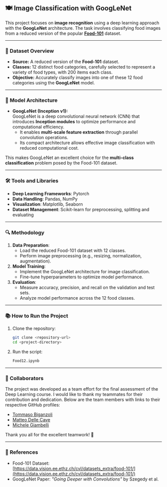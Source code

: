 
## 🍽 **Image Classification with GoogLeNet**

This project focuses on **image recognition** using a deep learning approach with the **GoogLeNet** architecture. The task involves classifying food images from a reduced version of the popular **[Food-101](https://data.vision.ee.ethz.ch/cvl/datasets_extra/food-101/)** dataset.

---

### 📂 **Dataset Overview**  
- **Source:** A reduced version of the **Food-101** dataset.  
- **Classes:** 12 distinct food categories, carefully selected to represent a variety of food types, with 200 items each class.  
- **Objective:** Accurately classify images into one of these 12 food categories using the **GoogLeNet** model.  

---

### 🧠 **Model Architecture**  
- **GoogLeNet (Inception v1):**  
  GoogLeNet is a deep convolutional neural network (CNN) that introduces **Inception modules** to optimize performance and computational efficiency.  
  - It enables **multi-scale feature extraction** through parallel convolution operations.  
  - Its compact architecture allows effective image classification with reduced computational cost.  

This makes GoogLeNet an excellent choice for the **multi-class classification** problem posed by the Food-101 dataset.

---

### 🛠 **Tools and Libraries**  
- **Deep Learning Frameworks**: Pytorch 
- **Data Handling**: Pandas, NumPy  
- **Visualization**: Matplotlib, Seaborn  
- **Dataset Management**: Scikit-learn for preprocessing, splitting and evaluating  

---

### 🔍 **Methodology**  
1. **Data Preparation**:  
   - Load the reduced Food-101 dataset with 12 classes.  
   - Perform image preprocessing (e.g., resizing, normalization, augmentation).  
2. **Model Training**:  
   - Implement the GoogLeNet architecture for image classification.  
   - Fine-tune hyperparameters to optimize model performance.  
3. **Evaluation**:  
   - Measure accuracy, precision, and recall on the validation and test sets.  
   - Analyze model performance across the 12 food classes.  

---

### 📚 **How to Run the Project**  
1. Clone the repository:  
   ```bash
   git clone <repository-url>
   cd <project-directory>
   ```  
3. Run the script:  
   ```bash
   Food12.ipynb
   ```  

---

### 🤝 **Collaborators**  
The project was developed as a team effort for the final assessment of the Deep Learning course. I would like to thank my teammates for their contribution and dedication. Below are the team members with links to their respective GitHub profiles:   
- [Tommaso Biganzoli](https://github.com/biguz-commits)
- [Matteo Delle Cave](https://github.com/matdcp)
- [Michele Giambelli](https://github.com/MicheleGiambelli)

Thank you all for the excellent teamwork! 🚀  

---

### 🔗 **References**  
- Food-101 Dataset: [https://data.vision.ee.ethz.ch/cvl/datasets_extra/food-101/](https://data.vision.ee.ethz.ch/cvl/datasets_extra/food-101/)  
- GoogLeNet Paper: *"Going Deeper with Convolutions"* by Szegedy et al.


